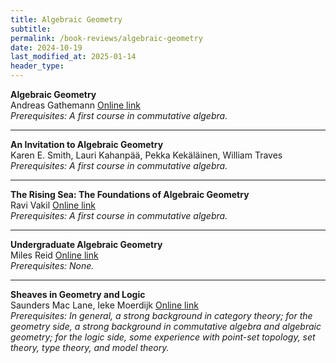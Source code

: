 ```yaml
---
title: Algebraic Geometry
subtitle: 
permalink: /book-reviews/algebraic-geometry
date: 2024-10-19
last_modified_at: 2025-01-14
header_type:
---
```


<p class="line-height: 10%">
    <strong>Algebraic Geometry</strong>
    <br/>
    <span class="text-muted">Andreas Gathemann</span>
    <a href="https://agag-gathmann.math.rptu.de/en/alggeom.php">Online link</a>
    <br/>
    <span class="text-muted"><i>Prerequisites: A first course in commutative algebra.</i></span>
</p>

---

<p class="line-height: 10%">
    <strong>An Invitation to Algebraic Geometry</strong>
    <br/>
    <span class="text-muted">Karen E. Smith, Lauri Kahanpää, Pekka Kekäläinen, William Traves</span>
    <!-- <a href="">Online link</a> -->
    <br/>
    <span class="text-muted"><i>Prerequisites: A first course in commutative algebra.</i></span>
</p>

---

<p class="line-height: 10%">
    <strong>The Rising Sea: The Foundations of Algebraic Geometry</strong>
    <br/>
    <span class="text-muted">Ravi Vakil</span>
    <a href="https://math.stanford.edu/~vakil/216blog/">Online link</a>
    <br/>
    <span class="text-muted"><i>Prerequisites: A first course in commutative algebra.</i></span>
</p>

---

<p class="line-height: 10%">
    <strong>Undergraduate Algebraic Geometry</strong>
    <br/>
    <span class="text-muted">Miles Reid</span>
    <a href="https://homepages.warwick.ac.uk/staff/Miles.Reid/MA4A5/UAG.pdf">Online link</a>
    <br/>
    <span class="text-muted"><i>Prerequisites: None.</i></span>
</p>

---

<p class="line-height: 10%">
    <strong>Sheaves in Geometry and Logic</strong>
    <br/>
    <span class="text-muted">Saunders Mac Lane, Ieke Moerdijk</span>
    <a href="http://atondwal.org/Sheaves_in_Geometry_and_Logic__MacLane_Moerdijk.pdf">Online link</a>
    <br/>
    <span class="text-muted"><i>Prerequisites: In general, a strong background in category theory; for the geometry side, a strong background in commutative algebra and algebraic geometry; for the logic side, some experience with point-set topology, set theory, type theory, and model theory.</i></span>
</p>